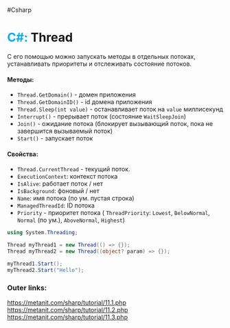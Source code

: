 #Csharp 
# <font color="#00b0f0">C#:</font> Thread

С его помощью можно запускать методы в отдельных потоках, устанавливать приоритеты и отслеживать состояние потоков.

#### **Методы:**
- `Thread.GetDomain()` - домен приложения
- `Thread.GetDomainID()` - id домена приложения
- `Thread.Sleep(int value)` - останавливает поток на `value` миллисекунд
- `Interrupt()` - прерывает поток (состояние `WaitSleepJoin`)
- `Join()` - ожидание потока (блокирует вызывающий поток, пока не завершится вызываемый поток)
- `Start()` - запускает поток

#### **Свойства:**
- `Thread.CurrentThread` - текущий поток.
- `ExecutionContext`: контекст потока
- `IsAlive`: работает поток / нет
- `IsBackground`: фоновый / нет
- `Name`: имя потока (по ум. пустая строка)
- `ManagedThreadId`: ID потока
- `Priority` - приоритет потока ( `ThreadPriority`: `Lowest`, `BelowNormal`, `Normal` (по ум.), `AboveNormal`, `Highest`)

```csharp
using System.Threading;

Thread myThread1 = new Thread(() => {});
Thread myThread2 = new Thread((object? param) => {});

myThread1.Start();
myThread2.Start("Hello");
```

### Outer links:
https://metanit.com/sharp/tutorial/11.1.php
https://metanit.com/sharp/tutorial/11.2.php
https://metanit.com/sharp/tutorial/11.3.php